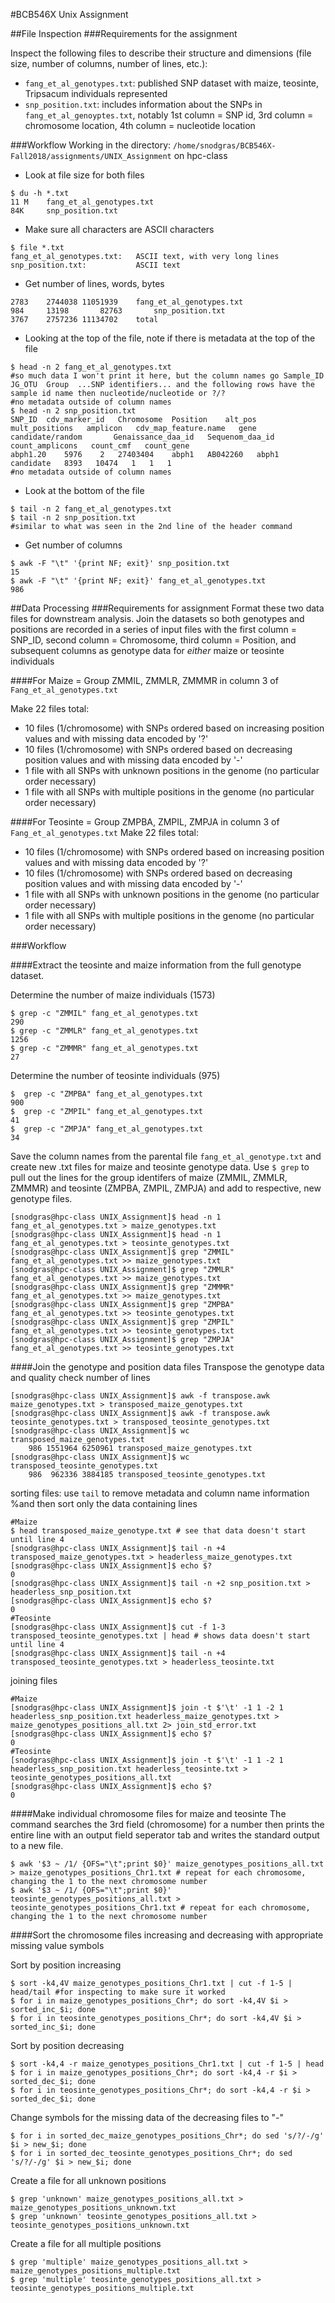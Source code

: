 #BCB546X Unix Assignment

##File Inspection
###Requirements for the assignment

Inspect the following files to describe their structure and dimensions (file size, number of columns, number of lines, etc.): 

* `fang_et_al_genotypes.txt`: published SNP dataset with maize, teosinte, Tripsacum individuals represented
* `snp_position.txt`: includes information about the SNPs in `fang_et_al_genoyptes.txt`, notably 1st column = SNP id, 3rd column = chromosome location, 4th column = nucleotide location

###Workflow
Working in the directory: `/home/snodgras/BCB546X-Fall2018/assignments/UNIX_Assignment` on hpc-class 

* Look at file size for both files

```
$ du -h *.txt
11 M	fang_et_al_genotypes.txt
84K		snp_position.txt
``` 

* Make sure all characters are ASCII characters

```
$ file *.txt 
fang_et_al_genotypes.txt:	ASCII text, with very long lines
snp_position.txt:			ASCII text
```

* Get number of lines, words, bytes

```
2783	2744038	11051939	fang_et_al_genotypes.txt
984		13198		82763		snp_position.txt
3767	2757236	11134702	total
```

* Looking at the top of the file, note if there is metadata at the top of the file 

```
$ head -n 2 fang_et_al_genotypes.txt  
#so much data I won't print it here, but the column names go Sample_ID  JG_OTU  Group  ...SNP identifiers... and the following rows have the sample id name then nucleotide/nucleotide or ?/? 
#no metadata outside of column names
$ head -n 2 snp_position.txt 
SNP_ID	cdv_marker_id 	Chromosome	Position    alt_pos   mult_positions   amplicon   cdv_map_feature.name   gene   	candidate/random	   Genaissance_daa_id   Sequenom_daa_id   count_amplicons   count_cmf   count_gene
abph1.20	5976	2	27403404	abph1	AB042260   abph1   candidate   8393   10474   1   1   1
#no metadata outside of column names
```

* Look at the bottom of the file

```
$ tail -n 2 fang_et_al_genotypes.txt
$ tail -n 2 snp_position.txt
#similar to what was seen in the 2nd line of the header command
```

* Get number of columns

```
$ awk -F "\t" '{print NF; exit}' snp_position.txt
15 
$ awk -F "\t" '{print NF; exit}' fang_et_al_genotypes.txt
986
```

##Data Processing
###Requirements for assignment
Format these two data files for downstream analysis. Join the datasets so both genotypes and positions are recorded in a series of input files with the first column = SNP_ID, second column = Chromosome, third column = Position, and subsequent columns as genotype data for _either_ maize or teosinte individuals

####For Maize = Group ZMMIL, ZMMLR, ZMMMR in column 3 of `Fang_et_al_genotypes.txt`

Make 22 files total:

* 10 files (1/chromosome) with SNPs ordered based on increasing position values and with missing data encoded 	by '?'
* 10 files (1/chromosome) with SNPs ordered based on decreasing position values and with missing data encoded by 	'-'
* 1 file with all SNPs with unknown positions in the genome (no particular order necessary)
* 1 file with all SNPs with multiple positions in the genome (no particular order necessary)

####For Teosinte = Group ZMPBA, ZMPIL, ZMPJA in column 3 of `Fang_et_al_genotypes.txt`
Make 22 files total:
	
* 10 files (1/chromosome) with SNPs ordered based on increasing position values and with missing data encoded 	by '?'
* 10 files (1/chromosome) with SNPs ordered based on decreasing position values and with missing data encoded by 	'-'
* 1 file with all SNPs with unknown positions in the genome (no particular order necessary)
* 1 file with all SNPs with multiple positions in the genome (no particular order necessary)
	
###Workflow

####Extract the teosinte and maize information from the full genotype dataset. 

Determine the number of maize individuals (1573)

```
$ grep -c "ZMMIL" fang_et_al_genotypes.txt
290
$ grep -c "ZMMLR" fang_et_al_genotypes.txt 
1256
$ grep -c "ZMMMR" fang_et_al_genotypes.txt 
27
```

Determine the number of teosinte individuals (975)

```
$  grep -c "ZMPBA" fang_et_al_genotypes.txt 
900
$  grep -c "ZMPIL" fang_et_al_genotypes.txt 
41
$  grep -c "ZMPJA" fang_et_al_genotypes.txt 
34
```

Save the column names from the parental file `fang_et_al_genotype.txt` and create new .txt files for maize and teosinte genotype data. Use `$ grep` to pull out the lines for the group identifers of maize (ZMMIL, ZMMLR, ZMMMR) and teosinte (ZMPBA, ZMPIL, ZMPJA) and add to respective, new genotype files.

```
[snodgras@hpc-class UNIX_Assignment]$ head -n 1 fang_et_al_genotypes.txt > maize_genotypes.txt
[snodgras@hpc-class UNIX_Assignment]$ head -n 1 fang_et_al_genotypes.txt > teosinte_genotypes.txt
[snodgras@hpc-class UNIX_Assignment]$ grep "ZMMIL" fang_et_al_genotypes.txt >> maize_genotypes.txt
[snodgras@hpc-class UNIX_Assignment]$ grep "ZMMLR" fang_et_al_genotypes.txt >> maize_genotypes.txt
[snodgras@hpc-class UNIX_Assignment]$ grep "ZMMMR" fang_et_al_genotypes.txt >> maize_genotypes.txt
[snodgras@hpc-class UNIX_Assignment]$ grep "ZMPBA" fang_et_al_genotypes.txt >> teosinte_genotypes.txt
[snodgras@hpc-class UNIX_Assignment]$ grep "ZMPIL" fang_et_al_genotypes.txt >> teosinte_genotypes.txt
[snodgras@hpc-class UNIX_Assignment]$ grep "ZMPJA" fang_et_al_genotypes.txt >> teosinte_genotypes.txt
```

####Join the genotype and position data files
Transpose the genotype data and quality check number of lines

```
[snodgras@hpc-class UNIX_Assignment]$ awk -f transpose.awk maize_genotypes.txt > transposed_maize_genotypes.txt
[snodgras@hpc-class UNIX_Assignment]$ awk -f transpose.awk teosinte_genotypes.txt > transposed_teosinte_genotypes.txt
[snodgras@hpc-class UNIX_Assignment]$ wc transposed_maize_genotypes.txt 
    986 1551964 6250961 transposed_maize_genotypes.txt
[snodgras@hpc-class UNIX_Assignment]$ wc transposed_teosinte_genotypes.txt 
    986  962336 3884185 transposed_teosinte_genotypes.txt
```

sorting files: use `tail` to remove metadata and column name information %and then sort only the data containing lines

```
#Maize
$ head transposed_maize_genotype.txt # see that data doesn't start until line 4
[snodgras@hpc-class UNIX_Assignment]$ tail -n +4 transposed_maize_genotypes.txt > headerless_maize_genotypes.txt
[snodgras@hpc-class UNIX_Assignment]$ echo $?
0
[snodgras@hpc-class UNIX_Assignment]$ tail -n +2 snp_position.txt > headerless_snp_position.txt
[snodgras@hpc-class UNIX_Assignment]$ echo $?
0
#Teosinte
[snodgras@hpc-class UNIX_Assignment]$ cut -f 1-3 transposed_teosinte_genotypes.txt | head # shows data doesn't start until line 4
[snodgras@hpc-class UNIX_Assignment]$ tail -n +4 transposed_teosinte_genotypes.txt > headerless_teosinte.txt
```

joining files

```
#Maize
[snodgras@hpc-class UNIX_Assignment]$ join -t $'\t' -1 1 -2 1 headerless_snp_position.txt headerless_maize_genotypes.txt > maize_genotypes_positions_all.txt 2> join_std_error.txt
[snodgras@hpc-class UNIX_Assignment]$ echo $?
0
#Teosinte
[snodgras@hpc-class UNIX_Assignment]$ join -t $'\t' -1 1 -2 1 headerless_snp_position.txt headerless_teosinte.txt > teosinte_genotypes_positions_all.txt
[snodgras@hpc-class UNIX_Assignment]$ echo $?
0
```

####Make individual chromosome files for maize and teosinte
The command searches the 3rd  field (chromosome) for a number then prints the entire line with an output field seperator tab and writes the standard output to a new file.

```
$ awk '$3 ~ /1/ {OFS="\t";print $0}' maize_genotypes_positions_all.txt > maize_genotypes_positions_Chr1.txt # repeat for each chromosome, changing the 1 to the next chromosome number 
$ awk '$3 ~ /1/ {OFS="\t";print $0}' teosinte_genotypes_positions_all.txt > teosinte_genotypes_positions_Chr1.txt # repeat for each chromosome, changing the 1 to the next chromosome number
```
####Sort the chromosome files increasing and decreasing with appropriate missing value symbols

Sort by position increasing

```
$ sort -k4,4V maize_genotypes_positions_Chr1.txt | cut -f 1-5 | head/tail #for inspecting to make sure it worked
$ for i in maize_genotypes_positions_Chr*; do sort -k4,4V $i > sorted_inc_$i; done
$ for i in teosinte_genotypes_positions_Chr*; do sort -k4,4V $i > sorted_inc_$i; done
```

Sort by position decreasing

```
$ sort -k4,4 -r maize_genotypes_positions_Chr1.txt | cut -f 1-5 | head
$ for i in maize_genotypes_positions_Chr*; do sort -k4,4 -r $i > sorted_dec_$i; done
$ for i in teosinte_genotypes_positions_Chr*; do sort -k4,4 -r $i > sorted_dec_$i; done
```
Change symbols for the missing data of the decreasing files to "-"

```
$ for i in sorted_dec_maize_genotypes_positions_Chr*; do sed 's/?/-/g' $i > new_$i; done 
$ for i in sorted_dec_teosinte_genotypes_positions_Chr*; do sed 's/?/-/g' $i > new_$i; done 
```

Create a file for all unknown positions

```
$ grep 'unknown' maize_genotypes_positions_all.txt > maize_genotypes_positions_unknown.txt 
$ grep 'unknown' teosinte_genotypes_positions_all.txt > teosinte_genotypes_positions_unknown.txt
```

Create a file for all multiple positions

```
$ grep 'multiple' maize_genotypes_positions_all.txt > maize_genotypes_positions_multiple.txt
$ grep 'multiple' teosinte_genotypes_positions_all.txt > teosinte_genotypes_positions_multiple.txt
```